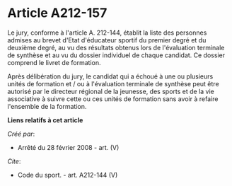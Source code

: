 # Article A212-157

Le jury, conforme à l'article A. 212-144, établit la liste des personnes admises au brevet d'Etat d'éducateur sportif du
premier degré et du deuxième degré, au vu des résultats obtenus lors de l'évaluation terminale de synthèse et au vu du
dossier individuel de chaque candidat. Ce dossier comprend le livret de formation. 

Après délibération du jury, le candidat qui a échoué à une ou plusieurs unités de formation et / ou à l'évaluation terminale
de synthèse peut être autorisé par le directeur régional de la jeunesse, des sports et de la vie associative à suivre cette
ou ces unités de formation sans avoir à refaire l'ensemble de la formation.

**Liens relatifs à cet article**

_Créé par_:

  - Arrêté du 28 février 2008 - art. (V)

_Cite_:

  - Code du sport. - art. A212-144 (V)
